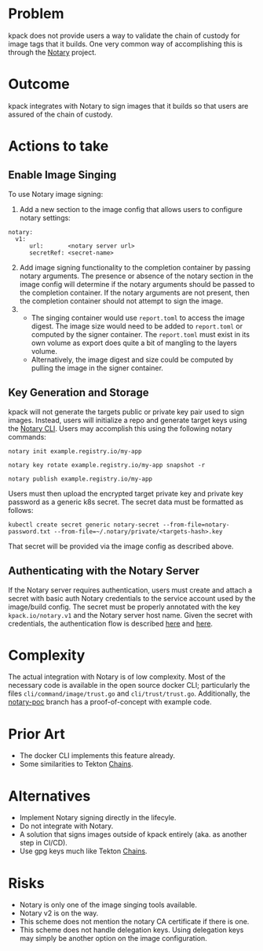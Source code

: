 # Problem
kpack does not provide users a way to validate the chain of custody for image tags that it builds. 
One very common way of accomplishing this is through the [Notary](https://github.com/theupdateframework/notary) project.

# Outcome
kpack integrates with Notary to sign images that it builds so that users are assured of the chain of custody.

# Actions to take

## Enable Image Singing
To use Notary image signing:
1. Add a new section to the image config that allows users to configure notary settings:
  ```
  notary:
    v1:
        url:       <notary server url>
        secretRef: <secret-name>
  ```
2. Add image signing functionality to the completion container by passing notary arguments. The presence or absence of the notary section in the image config will determine if the notary arguments should be passed to the completion container. If the notary arguments are not present, then the completion container should not attempt to sign the image.
3.
    * The singing container would use `report.toml` to access the image digest. The image size would need to be added to `report.toml` or computed by the signer container.
      The `report.toml` must exist in its own volume as export does quite a bit of mangling to the layers volume.
    * Alternatively, the image digest and size could be computed by pulling the image in the signer container.

## Key Generation and Storage
kpack will not generate the targets public or private key pair used to sign images.
Instead, users will initialize a repo and generate target keys using the [Notary CLI](https://github.com/theupdateframework/notary/blob/master/docs/command_reference.md).
Users may accomplish this using the following notary commands:
```
notary init example.registry.io/my-app

notary key rotate example.registry.io/my-app snapshot -r

notary publish example.registry.io/my-app
```

Users must then upload the encrypted target private key and private key password as a generic k8s secret.
The secret data must be formatted as follows:
```
kubectl create secret generic notary-secret --from-file=notary-password.txt --from-file=~/.notary/private/<targets-hash>.key
```

That secret will be provided via the image config as described above.

## Authenticating with the Notary Server
If the Notary server requires authentication, users must create and attach a secret with basic auth Notary credentials to the service account used by the image/build config.
The secret must be properly annotated with the key `kpack.io/notary.v1` and the Notary server host name.
Given the secret with credentials, the authentication flow is described [here](https://github.com/theupdateframework/notary/blob/master/docs/service_architecture.md#example-client-server-signer-interaction) and [here](https://github.com/docker/distribution/blob/master/docs/spec/auth/token.md).

# Complexity
The actual integration with Notary is of low complexity.
Most of the necessary code is available in the open source docker CLI; particularly the files `cli/command/image/trust.go` and `cli/trust/trust.go`.
Additionally, the [notary-poc](https://github.com/pivotal/kpack/tree/notary-poc) branch has a proof-of-concept with example code.

# Prior Art
* The docker CLI implements this feature already.
* Some similarities to Tekton [Chains](https://github.com/tektoncd/chains).

# Alternatives
* Implement Notary signing directly in the lifecyle.
* Do not integrate with Notary.
* A solution that signs images outside of kpack entirely (aka. as another step in CI/CD).
* Use gpg keys much like Tekton [Chains](https://github.com/tektoncd/chains).

# Risks
* Notary is only one of the image singing tools available.
* Notary v2 is on the way.
* This scheme does not mention the notary CA certificate if there is one.
* This scheme does not handle delegation keys. Using delegation keys may simply be another option on the image configuration.
